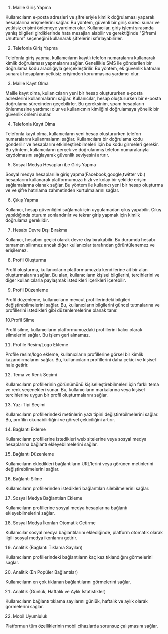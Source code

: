 
1. Maille Giriş Yapma

Kullanıcıların e-posta adresleri ve şifreleriyle kimlik doğrulaması yaparak hesaplarına erişmelerini sağlar. Bu yöntem, güvenli bir giriş süreci sunar ve yetkisiz erişimi önlemeye yardımcı olur. Kullanıcılar, giriş işlemi sırasında yanlış bilgileri girdiklerinde hata mesajları alabilir ve gerektiğinde "Şifremi Unuttum" seçeneğini kullanarak şifrelerini sıfırlayabilirler.

2. Telefonla Giriş Yapma

Telefonla giriş yapma, kullanıcıların kayıtlı telefon numaralarını kullanarak kimlik doğrulaması yapmalarını sağlar. Genellikle SMS ile gönderilen bir doğrulama kodu aracılığıyla gerçekleştirilir. Bu yöntem, ek güvenlik katmanı sunarak hesapların yetkisiz erişimden korunmasına yardımcı olur.

3. Maille Kayıt Olma

Maille kayıt olma, kullanıcıların yeni bir hesap oluştururken e-posta adreslerini kullanmalarını sağlar. Kullanıcılar, hesap oluştururken bir e-posta doğrulama sürecinden geçebilirler. Bu gereksinim, spam hesapların önlenmesine yardımcı olur ve kullanıcının kimliğini doğrulamaya yönelik bir güvenlik önlemi sunar.

4. Telefonla Kayıt Olma

Telefonla kayıt olma, kullanıcıların yeni hesap oluştururken telefon numaralarını kullanmalarını sağlar. Kullanıcılara bir doğrulama kodu gönderilir ve hesaplarını etkinleştirebilmeleri için bu kodu girmeleri gerekir. Bu yöntem, kullanıcıların gerçek ve doğrulanmış telefon numaralarıyla kaydolmasını sağlayarak güvenlik seviyesini artırır.

5. Sosyal Medya Hesapları iLe Giriş Yapma

Sosyal medya hesaplarıile giriş yapma(Facebook,google,twitter vb.) hesaplarını kullanarak platformumuza hızlı ve kolay bir şekilde erişim sağlamalarına olanak sağlar.
Bu yöntem ile kullanıcı yeni bir hesap oluşturma ve ve şifre hatırlama zahmetinden kurtulmalarını sağlar.

6. Çıkış Yapma

Kullanıcı, hesap güvenliğini sağlamak için uygulamadan çıkış yapabilir. Çıkış yapıldığında oturum sonlandırılır ve tekrar giriş yapmak için kimlik doğrulama gereklidir.

7. Hesabı Devre Dışı Bırakma

Kullanıcı, hesabını geçici olarak devre dışı bırakabilir. Bu durumda hesabı tamamen silinmez ancak diğer kullanıcılar tarafından görüntülenemez ve erişilemez.

8. Profil Oluşturma

Profil oluşturma, kullanıcıların platformumuzda kendilerine ait bir alan oluşturmalarını sağlar. Bu alan, kullanıcıların kişisel bilgilerini, tercihlerini ve diğer kullanıcılarla paylaşmak istedikleri içerikleri içerebilir.

9. Profil Düzenleme

Profil düzenleme, kullanıcıların mevcut profillerindeki bilgileri değiştirebilmelerini sağlar. Bu, kullanıcıların bilgilerini güncel tutmalarına ve profillerini istedikleri gibi düzenlemelerine olanak tanır.

10.Profil Silme

Profil silme, kullanıcıların platformumuzdaki profillerini kalıcı olarak silmelerini sağlar. Bu işlem geri alınamaz.

11. Profile Resim/Logo Ekleme

Profile resim/logo ekleme, kullanıcıların profillerine görsel bir kimlik kazandırmalarını sağlar. Bu, kullanıcıların profillerini daha çekici ve kişisel hale getirir.

12. Tema ve Renk Seçimi

Kullanıcıların profillerinin görünümünü kişiselleştirebilmeleri için farklı tema ve renk seçenekleri sunar. Bu, kullanıcıların markalarına veya kişisel tercihlerine uygun bir profil oluşturmalarını sağlar.

13. Yazı Tipi Seçimi

Kullanıcıların profillerindeki metinlerin yazı tipini değiştirebilmelerini sağlar. Bu, profilin okunabilirliğini ve görsel çekiciliğini artırır.

14. Bağlantı Ekleme

Kullanıcıların profillerine istedikleri web sitelerine veya sosyal medya hesaplarına bağlantı ekleyebilmelerini sağlar.

15. Bağlantı Düzenleme

Kullanıcıların ekledikleri bağlantıların URL'lerini veya görünen metinlerini değiştirebilmelerini sağlar.

16. Bağlantı Silme

Kullanıcıların profillerinden istedikleri bağlantıları silebilmelerini sağlar.

17. Sosyal Medya Bağlantıları Ekleme

Kullanıcıların profillerine sosyal medya hesaplarına bağlantı ekleyebilmelerini sağlar.

18. Sosyal Medya İkonları Otomatik Getirme

Kullanıcılar sosyal medya bağlantılarını eklediğinde, platform otomatik olarak ilgili sosyal medya ikonlarını getirir.

19. Analitik (Bağlantı Tıklama Sayıları)

Kullanıcıların profillerindeki bağlantıların kaç kez tıklandığını görmelerini sağlar.

20. Analitik (En Popüler Bağlantılar)

Kullanıcıların en çok tıklanan bağlantılarını görmelerini sağlar.

21. Analitik (Günlük, Haftalık ve Aylık İstatistikler)

Kullanıcıların bağlantı tıklama sayılarını günlük, haftalık ve aylık olarak görmelerini sağlar.

22. Mobil Uyumluluk

Platformun tüm özelliklerinin mobil cihazlarda sorunsuz çalışmasını sağlar.
